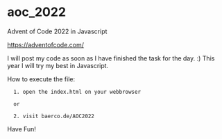 # aoc_2022
Advent of Code 2022 in Javascript

https://adventofcode.com/

I will post my code as soon as I have finished the task for the day. :) 
This year I will try my best in Javascript.

How to execute the file:
     
      1. open the index.html on your webbrowser

      or
      
      2. visit baerco.de/AOC2022
  
  Have Fun! 
